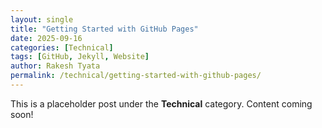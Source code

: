 ```yaml
---
layout: single
title: "Getting Started with GitHub Pages"
date: 2025-09-16
categories: [Technical]
tags: [GitHub, Jekyll, Website]
author: Rakesh Tyata
permalink: /technical/getting-started-with-github-pages/
---
```


This is a placeholder post under the **Technical** category. Content coming soon!
